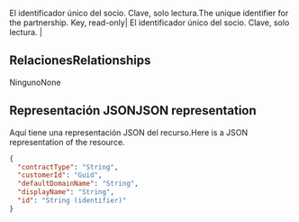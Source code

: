 <span data-ttu-id="22769-p108">El identificador único del socio. Clave, solo lectura.</span><span class="sxs-lookup"><span data-stu-id="22769-p108">The unique identifier for the partnership. Key, read-only</span></span>| El identificador único del socio. Clave, solo lectura. |

## <span data-ttu-id="22769-147">Relaciones</span><span class="sxs-lookup"><span data-stu-id="22769-147">Relationships</span></span>
<a id="relationships" class="xliff"></a>
<span data-ttu-id="22769-148">Ninguno</span><span class="sxs-lookup"><span data-stu-id="22769-148">None</span></span>


## <span data-ttu-id="22769-149">Representación JSON</span><span class="sxs-lookup"><span data-stu-id="22769-149">JSON representation</span></span>
<a id="json-representation" class="xliff"></a>
<span data-ttu-id="22769-150">Aquí tiene una representación JSON del recurso.</span><span class="sxs-lookup"><span data-stu-id="22769-150">Here is a JSON representation of the resource.</span></span>

<!-- {
  "blockType": "resource",
  "optionalProperties": [

  ],
  "@odata.type": "microsoft.graph.Contract"
}-->

```json
{
  "contractType": "String",
  "customerId": "Guid",
  "defaultDomainName": "String",
  "displayName": "String",
  "id": "String (identifier)"
}

```

<!-- uuid: 8fcb5dbc-d5aa-4681-8e31-b001d5168d79
2015-10-25 14:57:30 UTC -->
<!-- {
  "type": "#page.annotation",
  "description": "Contract resource",
  "keywords": "",
  "section": "documentation",
  "tocPath": ""
}-->